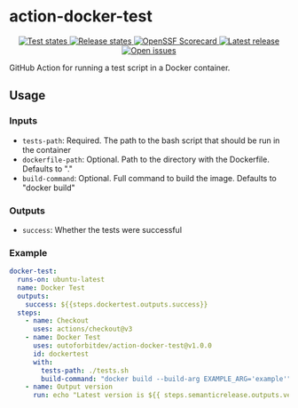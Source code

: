 # action-docker-test

<p align="center">
  <!-- <a href="https://github.com/outoforbitdev/action-docker-test/discussions">
    <img alt="Join the community on GitHub Discussions" src="https://img.shields.io/badge/Join%20the%20community-on%20GitHub%20Discussions-blue">
  </a> -->
  <a href="https://github.com/outoforbitdev/action-docker-test/actions/workflows/test.yml">
    <img alt="Test states" src="https://img.shields.io/github/actions/workflow/status/outoforbitdev/action-docker-test/test.yml?label=Tests">
  </a>
  <a href="https://github.com/outoforbitdev/action-docker-test/actions/workflows/release.yml">
    <img alt="Release states" src="https://img.shields.io/github/actions/workflow/status/outoforbitdev/action-docker-test/release.yml?label=Release">
  </a>
  <a href="https://securityscorecards.dev/viewer/?uri=github.com/outoforbitdev/action-docker-test">
    <img alt="OpenSSF Scorecard" src="https://api.securityscorecards.dev/projects/github.com/outoforbitdev/action-docker-test/badge">
  </a>
  <a href="https://github.com/outoforbitdev/action-docker-test/releases/latest">
    <img alt="Latest release" src="https://img.shields.io/github/v/release/outoforbitdev/action-docker-test?logo=github">
  </a>
  <a href="https://github.com/outoforbitdev/action-docker-test/issues">
    <img alt="Open issues" src="https://img.shields.io/github/issues/outoforbitdev/action-docker-test?logo=github">
  </a>
</p>

GitHub Action for running a test script in a Docker container.

## Usage

### Inputs

- `tests-path`: Required.
  The path to the bash script that should be run in the container
- `dockerfile-path`: Optional.
  Path to the directory with the Dockerfile. Defaults to "."
- `build-command`: Optional.
  Full command to build the image. Defaults to "docker build"

### Outputs

- `success`: Whether the tests were successful

### Example

```yml
docker-test:
  runs-on: ubuntu-latest
  name: Docker Test
  outputs:
    success: ${{steps.dockertest.outputs.success}}
  steps:
    - name: Checkout
      uses: actions/checkout@v3
    - name: Docker Test
      uses: outoforbitdev/action-docker-test@v1.0.0
      id: dockertest
      with:
        tests-path: ./tests.sh
        build-command: "docker build --build-arg EXAMPLE_ARG='example'"
    - name: Output version
      run: echo "Latest version is ${{ steps.semanticrelease.outputs.version}}"
```
